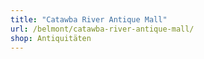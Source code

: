 ```yaml
---
title: "Catawba River Antique Mall"
url: /belmont/catawba-river-antique-mall/
shop: Antiquitäten
---
```

